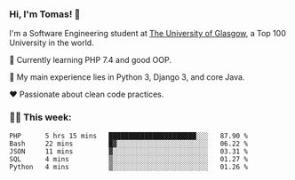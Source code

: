 ### Hi, I'm Tomas! 👋

I'm a Software Engineering student at [The University of Glasgow](https://gla.ac.uk), a Top 100 University in the world.

🔭 Currently learning PHP 7.4 and good OOP.  

:bookmark_tabs: My main experience lies in Python 3, Django 3, and core Java.

:heart: Passionate about clean code practices.

### :man_technologist: This week:

<!--START_SECTION:waka-->
```text
PHP      5 hrs 15 mins   ██████████████████████░░░   87.90 % 
Bash     22 mins         █▓░░░░░░░░░░░░░░░░░░░░░░░   06.22 % 
JSON     11 mins         ▓░░░░░░░░░░░░░░░░░░░░░░░░   03.31 % 
SQL      4 mins          ▒░░░░░░░░░░░░░░░░░░░░░░░░   01.27 % 
Python   4 mins          ▒░░░░░░░░░░░░░░░░░░░░░░░░   01.26 % 
```
<!--END_SECTION:waka-->
